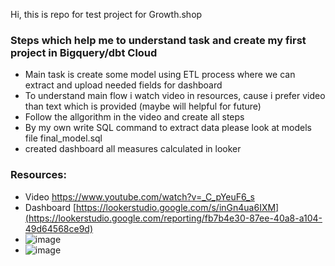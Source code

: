 Hi, this is repo for test project for Growth.shop

### Steps which help me to understand task and create my first project in Bigquery/dbt Cloud 

- Main task is create some model using ETL process where we can extract and upload needed fields for dashboard
- To understand main flow i watch video in resources, cause i prefer video than text which is provided (maybe will helpful for future)
- Follow the allgorithm in the video and create all steps
- By my own write SQL command to extract data please look at models file final_model.sql
- created dashboard all measures calculated in looker

### Resources:
- Video https://www.youtube.com/watch?v=_C_pYeuF6_s
- Dashboard [https://lookerstudio.google.com/s/inGn4ua6IXM](https://lookerstudio.google.com/reporting/fb7b4e30-87ee-40a8-a104-49d64568ce9d)
- ![image](https://github.com/AssemBokhayeva/adsdemo/assets/167035002/82a8eced-ce05-4bfa-a2ca-171f09c0544c)
- ![image](https://github.com/AssemBokhayeva/adsdemo/assets/167035002/e4e4e65d-fac9-485b-abdc-a3734ad649b1)



